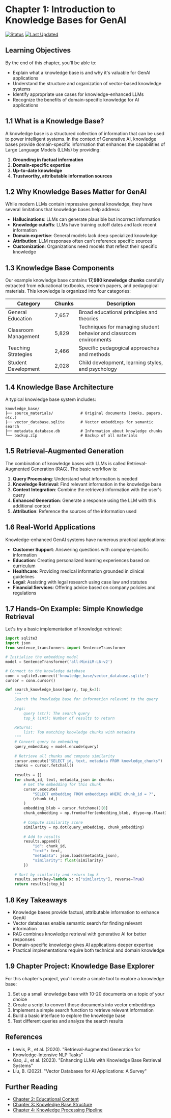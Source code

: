 # Chapter 1: Introduction to Knowledge Bases for GenAI

[![Status](https://img.shields.io/badge/status-complete-green.svg)]() 
[![Last Updated](https://img.shields.io/badge/last%20updated-February%202024-blue.svg)]()

## Learning Objectives

By the end of this chapter, you'll be able to:
- Explain what a knowledge base is and why it's valuable for GenAI applications
- Understand the structure and organization of vector-based knowledge systems
- Identify appropriate use cases for knowledge-enhanced LLMs
- Recognize the benefits of domain-specific knowledge for AI applications

## 1.1 What is a Knowledge Base?

A knowledge base is a structured collection of information that can be used to power intelligent systems. In the context of Generative AI, knowledge bases provide domain-specific information that enhances the capabilities of Large Language Models (LLMs) by providing:

1. **Grounding in factual information**
2. **Domain-specific expertise**
3. **Up-to-date knowledge**
4. **Trustworthy, attributable information sources**

## 1.2 Why Knowledge Bases Matter for GenAI

While modern LLMs contain impressive general knowledge, they have several limitations that knowledge bases help address:

- **Hallucinations**: LLMs can generate plausible but incorrect information
- **Knowledge cutoffs**: LLMs have training cutoff dates and lack recent information
- **Domain expertise**: General models lack deep specialized knowledge
- **Attribution**: LLM responses often can't reference specific sources
- **Customization**: Organizations need models that reflect their specific knowledge

## 1.3 Knowledge Base Components

Our example knowledge base contains **17,980 knowledge chunks** carefully extracted from educational textbooks, research papers, and pedagogical materials. This knowledge is organized into four categories:

| Category | Chunks | Description |
|----------|--------|-------------|
| General Education | 7,657 | Broad educational principles and theories |
| Classroom Management | 5,829 | Techniques for managing student behavior and classroom environments |
| Teaching Strategies | 2,466 | Specific pedagogical approaches and methods |
| Student Development | 2,028 | Child development, learning styles, and psychology |

## 1.4 Knowledge Base Architecture

A typical knowledge base system includes:

```
knowledge_base/
├── source_materials/            # Original documents (books, papers, etc.)
├── vector_database.sqlite       # Vector embeddings for semantic search
├── metadata_database.db         # Information about knowledge chunks
└── backup.zip                   # Backup of all materials
```

## 1.5 Retrieval-Augmented Generation

The combination of knowledge bases with LLMs is called Retrieval-Augmented Generation (RAG). The basic workflow is:

1. **Query Processing**: Understand what information is needed
2. **Knowledge Retrieval**: Find relevant information in the knowledge base
3. **Context Integration**: Combine the retrieved information with the user's query
4. **Enhanced Generation**: Generate a response using the LLM with this additional context
5. **Attribution**: Reference the sources of the information used

## 1.6 Real-World Applications

Knowledge-enhanced GenAI systems have numerous practical applications:

- **Customer Support**: Answering questions with company-specific information
- **Education**: Creating personalized learning experiences based on curriculum
- **Healthcare**: Providing medical information grounded in clinical guidelines
- **Legal**: Assisting with legal research using case law and statutes
- **Financial Services**: Offering advice based on company policies and regulations

## 1.7 Hands-On Example: Simple Knowledge Retrieval

Let's try a basic implementation of knowledge retrieval:

```python
import sqlite3
import json
from sentence_transformers import SentenceTransformer

# Initialize the embedding model
model = SentenceTransformer('all-MiniLM-L6-v2')

# Connect to the knowledge database
conn = sqlite3.connect('knowledge_base/vector_database.sqlite')
cursor = conn.cursor()

def search_knowledge_base(query, top_k=3):
    """
    Search the knowledge base for information relevant to the query
    
    Args:
        query (str): The search query
        top_k (int): Number of results to return
        
    Returns:
        list: Top matching knowledge chunks with metadata
    """
    # Convert query to embedding
    query_embedding = model.encode(query)
    
    # Retrieve all chunks and compute similarity
    cursor.execute("SELECT id, text, metadata FROM knowledge_chunks")
    chunks = cursor.fetchall()
    
    results = []
    for chunk_id, text, metadata_json in chunks:
        # Get the embedding for this chunk
        cursor.execute(
            "SELECT embedding FROM embeddings WHERE chunk_id = ?", 
            (chunk_id,)
        )
        embedding_blob = cursor.fetchone()[0]
        chunk_embedding = np.frombuffer(embedding_blob, dtype=np.float32)
        
        # Compute similarity score
        similarity = np.dot(query_embedding, chunk_embedding)
        
        # Add to results
        results.append({
            "id": chunk_id,
            "text": text,
            "metadata": json.loads(metadata_json),
            "similarity": float(similarity)
        })
    
    # Sort by similarity and return top k
    results.sort(key=lambda x: x["similarity"], reverse=True)
    return results[:top_k]
```

## 1.8 Key Takeaways

- Knowledge bases provide factual, attributable information to enhance GenAI
- Vector databases enable semantic search for finding relevant information
- RAG combines knowledge retrieval with generative AI for better responses
- Domain-specific knowledge gives AI applications deeper expertise
- Practical implementations require both technical and domain knowledge

## 1.9 Chapter Project: Knowledge Base Explorer

For this chapter's project, you'll create a simple tool to explore a knowledge base:

1. Set up a small knowledge base with 10-20 documents on a topic of your choice
2. Create a script to convert those documents into vector embeddings
3. Implement a simple search function to retrieve relevant information
4. Build a basic interface to explore the knowledge base
5. Test different queries and analyze the search results

## References

- Lewis, P., et al. (2020). "Retrieval-Augmented Generation for Knowledge-Intensive NLP Tasks"
- Gao, J., et al. (2023). "Enhancing LLMs with Knowledge Base Retrieval Systems"
- Liu, B. (2022). "Vector Databases for AI Applications: A Survey"

## Further Reading

- [Chapter 2: Educational Content](Educational-Content)
- [Chapter 3: Knowledge Base Structure](Knowledge-Base-Structure)
- [Chapter 4: Knowledge Processing Pipeline](Knowledge-Processing-Pipeline) 